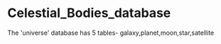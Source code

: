 # Celestial_Bodies_database

The 'universe' database has 5 tables- galaxy,planet,moon,star,satellite



